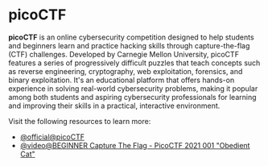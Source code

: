# picoCTF

**picoCTF** is an online cybersecurity competition designed to help students and beginners learn and practice hacking skills through capture-the-flag (CTF) challenges. Developed by Carnegie Mellon University, picoCTF features a series of progressively difficult puzzles that teach concepts such as reverse engineering, cryptography, web exploitation, forensics, and binary exploitation. It's an educational platform that offers hands-on experience in solving real-world cybersecurity problems, making it popular among both students and aspiring cybersecurity professionals for learning and improving their skills in a practical, interactive environment.

Visit the following resources to learn more:

- [@official@picoCTF](https://picoctf.org/)
- [@video@BEGINNER Capture The Flag - PicoCTF 2021 001 "Obedient Cat"](https://www.youtube.com/watch?v=P07NH5F-t3s)